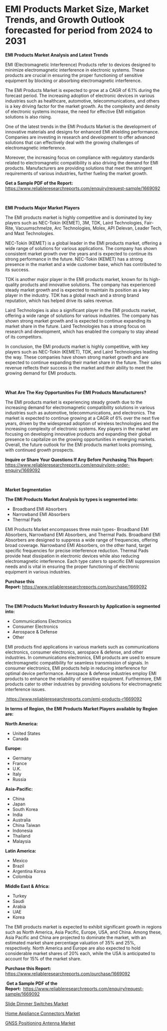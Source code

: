<p><h1>EMI Products Market Size, Market Trends, and Growth Outlook forecasted for period from 2024 to 2031</h1></p><p><strong>EMI Products Market Analysis and Latest Trends</strong></p>
<p><p>EMI (Electromagnetic Interference) Products refer to devices designed to minimize electromagnetic interference in electronic systems. These products are crucial in ensuring the proper functioning of sensitive equipment by blocking or absorbing electromagnetic interference.</p><p>The EMI Products Market is expected to grow at a CAGR of 6.1% during the forecast period. The increasing adoption of electronic devices in various industries such as healthcare, automotive, telecommunications, and others is a key driving factor for the market growth. As the complexity and density of electronic systems increase, the need for effective EMI mitigation solutions is also rising.</p><p>One of the latest trends in the EMI Products Market is the development of innovative materials and designs for enhanced EMI shielding performance. Companies are investing in research and development to offer advanced solutions that can effectively deal with the growing challenges of electromagnetic interference.</p><p>Moreover, the increasing focus on compliance with regulatory standards related to electromagnetic compatibility is also driving the demand for EMI products. Manufacturers are providing solutions that meet the stringent requirements of various industries, further fueling the market growth.</p></p>
<p><strong>Get a Sample PDF of the Report:&nbsp;</strong> <a href="https://www.reliableresearchreports.com/enquiry/request-sample/1669092">https://www.reliableresearchreports.com/enquiry/request-sample/1669092</a></p>
<p>&nbsp;</p>
<p><strong>EMI Products Major Market Players</strong></p>
<p><p>The EMI products market is highly competitive and is dominated by key players such as NEC-Tokin (KEMET), 3M, TDK, Laird Technologies, Fair-Rite, Vacuumschmelze, Arc Technologies, Molex, API Delevan, Leader Tech, and Mast Technologies.</p><p>NEC-Tokin (KEMET) is a global leader in the EMI products market, offering a wide range of solutions for various applications. The company has shown consistent market growth over the years and is expected to continue its strong performance in the future. NEC-Tokin (KEMET) has a strong presence in the market and a wide customer base, which has contributed to its success.</p><p>TDK is another major player in the EMI products market, known for its high-quality products and innovative solutions. The company has experienced steady market growth and is expected to maintain its position as a key player in the industry. TDK has a global reach and a strong brand reputation, which has helped drive its sales revenue.</p><p>Laird Technologies is also a significant player in the EMI products market, offering a wide range of solutions for various industries. The company has shown strong market growth and is expected to continue expanding its market share in the future. Laird Technologies has a strong focus on research and development, which has enabled the company to stay ahead of its competitors.</p><p>In conclusion, the EMI products market is highly competitive, with key players such as NEC-Tokin (KEMET), TDK, and Laird Technologies leading the way. These companies have shown strong market growth and are expected to continue expanding their market share in the future. Their sales revenue reflects their success in the market and their ability to meet the growing demand for EMI products.</p></p>
<p>&nbsp;</p>
<p><strong>What Are The Key Opportunities For EMI Products Manufacturers?</strong></p>
<p><p>The EMI products market is experiencing steady growth due to the increasing demand for electromagnetic compatibility solutions in various industries such as automotive, telecommunications, and electronics. The market is expected to continue growing at a CAGR of 6% over the next five years, driven by the widespread adoption of wireless technologies and the increasing complexity of electronic systems. Key players in the market are focusing on developing innovative products and expanding their global presence to capitalize on the growing opportunities in emerging markets. Overall, the future outlook for the EMI products market looks promising, with continued growth prospects.</p></p>
<p><strong>Inquire or Share Your Questions If Any Before Purchasing This Report:</strong> <a href="https://www.reliableresearchreports.com/enquiry/pre-order-enquiry/1669092">https://www.reliableresearchreports.com/enquiry/pre-order-enquiry/1669092</a></p>
<p>&nbsp;</p>
<p><strong>Market Segmentation</strong></p>
<p><strong>The EMI Products Market Analysis by types is segmented into:</strong></p>
<p><ul><li>Broadband EMI Absorbers</li><li>Narrowband EMI Absorbers</li><li>Thermal Pads</li></ul></p>
<p><p>EMI Products Market encompasses three main types- Broadband EMI Absorbers, Narrowband EMI Absorbers, and Thermal Pads. Broadband EMI Absorbers are designed to suppress a wide range of frequencies, offering broad coverage. Narrowband EMI Absorbers, on the other hand, target specific frequencies for precise interference reduction. Thermal Pads provide heat dissipation in electronic devices while also reducing electromagnetic interference. Each type caters to specific EMI suppression needs and is vital in ensuring the proper functioning of electronic equipment in various industries.</p></p>
<p><strong>Purchase this Report:&nbsp;</strong><a href="https://www.reliableresearchreports.com/purchase/1669092">https://www.reliableresearchreports.com/purchase/1669092</a></p>
<p>&nbsp;</p>
<p><strong>The EMI Products Market Industry Research by Application is segmented into:</strong></p>
<p><ul><li>Communications Electronics</li><li>Consumer Electronics</li><li>Aerospace & Defense</li><li>Other</li></ul></p>
<p><p>EMI products find applications in various markets such as communications electronics, consumer electronics, aerospace & defense, and other industries. In communications electronics, EMI products are used to ensure electromagnetic compatibility for seamless transmission of signals. In consumer electronics, EMI products help in reducing interference for optimal device performance. Aerospace & defense industries employ EMI products to enhance the reliability of sensitive equipment. Furthermore, EMI products cater to other industries by providing solutions for electromagnetic interference issues.</p></p>
<p><a href="https://www.reliableresearchreports.com/emi-products-r1669092">&nbsp;https://www.reliableresearchreports.com/emi-products-r1669092</a></p>
<p><strong>In terms of Region, the EMI Products Market Players available by Region are:</strong></p>
<p>
    <p> <strong> North America: </strong>
        <ul>
            <li>United States</li>
            <li>Canada</li>
        </ul>
        </p> 
    <p> <strong> Europe: </strong>
        <ul>
            <li>Germany</li>
            <li>France</li>
            <li>U.K.</li>
            <li>Italy</li>
            <li>Russia</li>
        </ul>
        </p> 
    <p> <strong> Asia-Pacific: </strong>
        <ul>
            <li>China</li>
            <li>Japan</li>
            <li>South Korea</li>
            <li>India</li>
            <li>Australia</li>
            <li>China Taiwan</li>
            <li>Indonesia</li>
            <li>Thailand</li>
            <li>Malaysia</li>
        </ul>
        </p> 
    <p> <strong> Latin America: </strong>
        <ul>
            <li>Mexico</li>
            <li>Brazil</li>
            <li>Argentina Korea</li>
            <li>Colombia</li>
        </ul>
        </p> 
    <p> <strong> Middle East & Africa: </strong>
        <ul>
            <li>Turkey</li>
            <li>Saudi</li>
            <li>Arabia</li>
            <li>UAE</li>
            <li>Korea</li>
        </ul>
    </p>
    </p>
<p><p>The EMI products market is expected to exhibit significant growth in regions such as North America, Asia Pacific, Europe, USA, and China. Among these, Asia Pacific and China are projected to dominate the market, with an estimated market share percentage valuation of 35% and 25%, respectively. North America and Europe are also expected to hold considerable market shares of 20% each, while the USA is anticipated to account for 15% of the market share.</p></p>
<p><strong>Purchase this Report: </strong><a href="https://www.reliableresearchreports.com/purchase/1669092">https://www.reliableresearchreports.com/purchase/1669092</a></p>
<p>&nbsp;<strong>Get a Sample PDF of the Report:&nbsp;&nbsp;</strong><a href="https://www.reliableresearchreports.com/enquiry/request-sample/1669092">https://www.reliableresearchreports.com/enquiry/request-sample/1669092</a></p>
<p><strong></strong></p>
<p><p><a href="https://github.com/avakerr6577/Market-Research-Report-List-1/blob/main/slide-dimmer-switches-market.md">Slide Dimmer Switches Market</a></p><p><a href="https://github.com/courtnhaw34343/Market-Research-Report-List-1/blob/main/home-appliance-connectors-market.md">Home Appliance Connectors Market</a></p><p><a href="https://github.com/trameciabutler45/Market-Research-Report-List-1/blob/main/gnss-positioning-antenna-market.md">GNSS Positioning Antenna Market</a></p></p>
